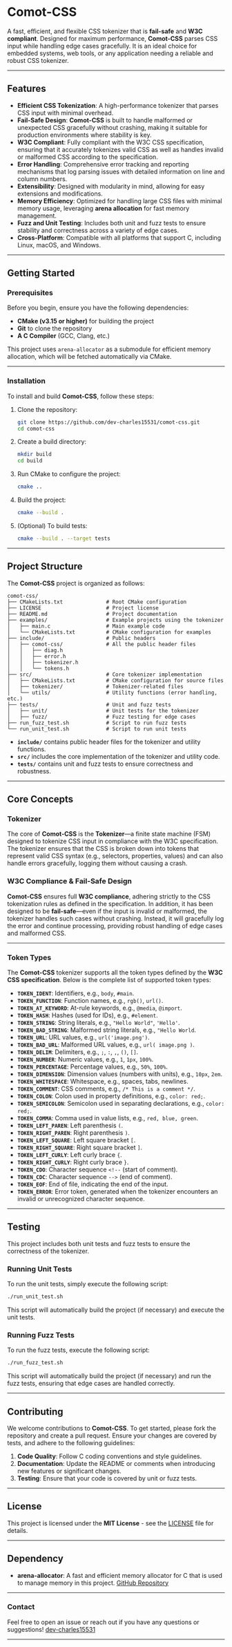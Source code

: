
# **Comot-CSS**

A fast, efficient, and flexible CSS tokenizer that is **fail-safe** and **W3C compliant**. Designed for maximum performance, **Comot-CSS** parses CSS input while handling edge cases gracefully. It is an ideal choice for embedded systems, web tools, or any application needing a reliable and robust CSS tokenizer.

---

## **Features**

* **Efficient CSS Tokenization**: A high-performance tokenizer that parses CSS input with minimal overhead.
* **Fail-Safe Design**: **Comot-CSS** is built to handle malformed or unexpected CSS gracefully without crashing, making it suitable for production environments where stability is key.
* **W3C Compliant**: Fully compliant with the W3C CSS specification, ensuring that it accurately tokenizes valid CSS as well as handles invalid or malformed CSS according to the specification.
* **Error Handling**: Comprehensive error tracking and reporting mechanisms that log parsing issues with detailed information on line and column numbers.
* **Extensibility**: Designed with modularity in mind, allowing for easy extensions and modifications.
* **Memory Efficiency**: Optimized for handling large CSS files with minimal memory usage, leveraging **arena allocation** for fast memory management.
* **Fuzz and Unit Testing**: Includes both unit and fuzz tests to ensure stability and correctness across a variety of edge cases.
* **Cross-Platform**: Compatible with all platforms that support C, including Linux, macOS, and Windows.

---

## **Getting Started**

### **Prerequisites**

Before you begin, ensure you have the following dependencies:

* **CMake (v3.15 or higher)** for building the project
* **Git** to clone the repository
* **A C Compiler** (GCC, Clang, etc.)

This project uses `arena-allocator` as a submodule for efficient memory allocation, which will be fetched automatically via CMake.

---

### **Installation**

To install and build **Comot-CSS**, follow these steps:

1. Clone the repository:

   ```bash
   git clone https://github.com/dev-charles15531/comot-css.git
   cd comot-css
   ```

2. Create a build directory:

   ```bash
   mkdir build
   cd build
   ```

3. Run CMake to configure the project:

   ```bash
   cmake ..
   ```

4. Build the project:

   ```bash
   cmake --build .
   ```

5. (Optional) To build tests:

   ```bash
   cmake --build . --target tests
   ```

---

## **Project Structure**

The **Comot-CSS** project is organized as follows:

```
comot-css/
├── CMakeLists.txt              # Root CMake configuration
├── LICENSE                     # Project license
├── README.md                   # Project documentation
├── examples/                   # Example projects using the tokenizer
│   ├── main.c                  # Main example code
│   └── CMakeLists.txt          # CMake configuration for examples
├── include/                    # Public headers
│   ├── comot-css/              # All the public header files
│   │   ├── diag.h
│   │   ├── error.h
│   │   ├── tokenizer.h
│   │   └── tokens.h
├── src/                        # Core tokenizer implementation
│   ├── CMakeLists.txt          # CMake configuration for source files
│   ├── tokenizer/              # Tokenizer-related files
│   └── utils/                  # Utility functions (error handling, etc.)
├── tests/                      # Unit and fuzz tests
│   ├── unit/                   # Unit tests for the tokenizer
│   ├── fuzz/                   # Fuzz testing for edge cases
├── run_fuzz_test.sh            # Script to run fuzz tests
└── run_unit_test.sh            # Script to run unit tests
```

* **`include/`** contains public header files for the tokenizer and utility functions.
* **`src/`** includes the core implementation of the tokenizer and utility code.
* **`tests/`** contains unit and fuzz tests to ensure correctness and robustness.

---

## **Core Concepts**

### **Tokenizer**

The core of **Comot-CSS** is the **Tokenizer**—a finite state machine (FSM) designed to tokenize CSS input in compliance with the W3C specification. The tokenizer ensures that the CSS is broken down into tokens that represent valid CSS syntax (e.g., selectors, properties, values) and can also handle errors gracefully, logging them without causing a crash.

### **W3C Compliance & Fail-Safe Design**

**Comot-CSS** ensures full **W3C compliance**, adhering strictly to the CSS tokenization rules as defined in the specification. In addition, it has been designed to be **fail-safe**—even if the input is invalid or malformed, the tokenizer handles such cases without crashing. Instead, it will gracefully log the error and continue processing, providing robust handling of edge cases and malformed CSS.

---

### **Token Types**

The **Comot-CSS** tokenizer supports all the token types defined by the **W3C CSS specification**. Below is the complete list of supported token types:

* **`TOKEN_IDENT`**: Identifiers, e.g., `body`, `#main`.
* **`TOKEN_FUNCTION`**: Function names, e.g., `rgb()`, `url()`.
* **`TOKEN_AT_KEYWORD`**: At-rule keywords, e.g., `@media`, `@import`.
* **`TOKEN_HASH`**: Hashes (used for IDs), e.g., `#element`.
* **`TOKEN_STRING`**: String literals, e.g., `"Hello World"`, `'Hello'`.
* **`TOKEN_BAD_STRING`**: Malformed string literals, e.g., `"Hello World`.
* **`TOKEN_URL`**: URL values, e.g., `url('image.png')`.
* **`TOKEN_BAD_URL`**: Malformed URL values, e.g., `url( image.png )`.
* **`TOKEN_DELIM`**: Delimiters, e.g., `;`, `:`, `,`, `()`, `[]`.
* **`TOKEN_NUMBER`**: Numeric values, e.g., `1`, `1px`, `100%`.
* **`TOKEN_PERCENTAGE`**: Percentage values, e.g., `50%`, `100%`.
* **`TOKEN_DIMENSION`**: Dimension values (numbers with units), e.g., `10px`, `2em`.
* **`TOKEN_WHITESPACE`**: Whitespace, e.g., spaces, tabs, newlines.
* **`TOKEN_COMMENT`**: CSS comments, e.g., `/* This is a comment */`.
* **`TOKEN_COLON`**: Colon used in property definitions, e.g., `color: red;`.
* **`TOKEN_SEMICOLON`**: Semicolon used in separating declarations, e.g., `color: red;`.
* **`TOKEN_COMMA`**: Comma used in value lists, e.g., `red, blue, green`.
* **`TOKEN_LEFT_PAREN`**: Left parenthesis `(`.
* **`TOKEN_RIGHT_PAREN`**: Right parenthesis `)`.
* **`TOKEN_LEFT_SQUARE`**: Left square bracket `[`.
* **`TOKEN_RIGHT_SQUARE`**: Right square bracket `]`.
* **`TOKEN_LEFT_CURLY`**: Left curly brace `{`.
* **`TOKEN_RIGHT_CURLY`**: Right curly brace `}`.
* **`TOKEN_CDO`**: Character sequence `<!--` (start of comment).
* **`TOKEN_CDC`**: Character sequence `-->` (end of comment).
* **`TOKEN_EOF`**: End of file, indicating the end of the input.
* **`TOKEN_ERROR`**: Error token, generated when the tokenizer encounters an invalid or unrecognized character sequence.

---

## **Testing**

This project includes both unit tests and fuzz tests to ensure the correctness of the tokenizer.

### **Running Unit Tests**

To run the unit tests, simply execute the following script:

```bash
./run_unit_test.sh
```
This script will automatically build the project (if necessary) and execute the unit tests.

### **Running Fuzz Tests**

To run the fuzz tests, execute the following script:

```bash
./run_fuzz_test.sh
```
This script will automatically build the project (if necessary) and run the fuzz tests, ensuring that edge cases are handled correctly.

---

## **Contributing**

We welcome contributions to **Comot-CSS**. To get started, please fork the repository and create a pull request. Ensure your changes are covered by tests, and adhere to the following guidelines:

1. **Code Quality**: Follow C coding conventions and style guidelines.
2. **Documentation**: Update the README or comments when introducing new features or significant changes.
3. **Testing**: Ensure that your code is covered by unit or fuzz tests.

---

## **License**

This project is licensed under the **MIT License** - see the [LICENSE](LICENSE) file for details.

---

## **Dependency**

* **arena-allocator**: A fast and efficient memory allocator for C that is used to manage memory in this project.
  [GitHub Repository](https://github.com/dev-charles15531/arena-allocator)

---

### **Contact**

Feel free to open an issue or reach out if you have any questions or suggestions!
[dev-charles15531](https://github.com/dev-charles15531)

---
